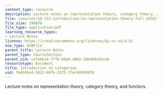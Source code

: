 ```yaml
---
content_type: resource
description: Lecture notes on representation theory, category theory, and functors.
file: /courses/18-712-introduction-to-representation-theory-fall-2010/fb4599a4582288fb3372f7ecb0509978_MIT18_712F10_ch6.pdf
file_size: 198070
file_type: application/pdf
learning_resource_types:
- Lecture Notes
license: https://creativecommons.org/licenses/by-nc-sa/4.0/
ocw_type: OCWFile
parent_title: Lecture Notes
parent_type: CourseSection
parent_uid: cefebb14-77f6-b0a6-a0b2-206dd0c01ceb
resourcetype: Document
title: Introduction to categories
uid: fb4599a4-5822-88fb-3372-f7ecb0509978
---
```

Lecture notes on representation theory, category theory, and functors.